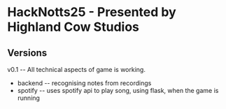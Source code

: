 # HackNotts25 - Presented by Highland Cow Studios

## Versions 
v0.1 -- All technical aspects of game is working. 
- backend -- recognising notes from recordings  
- spotify -- uses spotify api to play song, using flask, when the game is running 